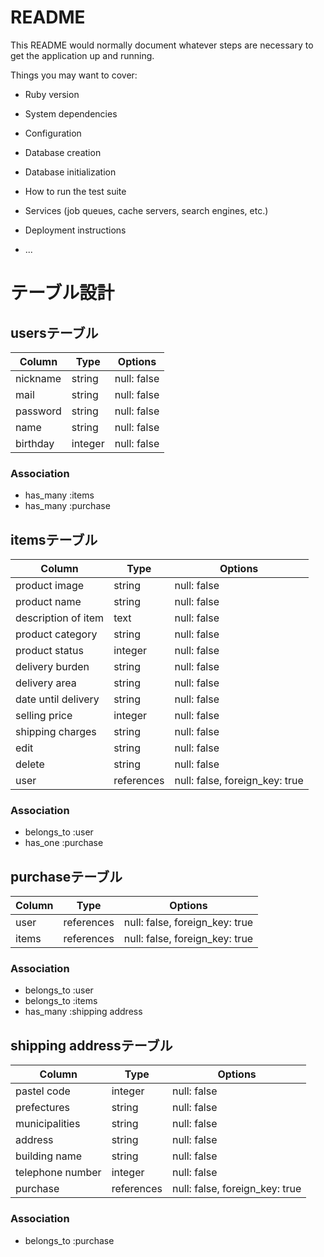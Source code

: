 # README

This README would normally document whatever steps are necessary to get the
application up and running.

Things you may want to cover:

* Ruby version

* System dependencies

* Configuration

* Database creation

* Database initialization

* How to run the test suite

* Services (job queues, cache servers, search engines, etc.)

* Deployment instructions

* ...

# テーブル設計

## usersテーブル

| Column   | Type     | Options     |
| -------- | -------- | ----------- |
| nickname | string   | null: false |
| mail     | string   | null: false |
| password | string   | null: false |
| name     | string   | null: false |
| birthday | integer  | null: false |

### Association

- has_many :items
- has_many :purchase

## itemsテーブル

| Column              | Type       | Options                        |
| ------------------- | ---------- | ------------------------------ |
| product image       | string     | null: false                    |
| product name        | string     | null: false                    |
| description of item | text       | null: false                    |
| product category    | string     | null: false                    |
| product status      | integer    | null: false                    |
| delivery burden     | string     | null: false                    |
| delivery area       | string     | null: false                    |
| date until delivery | string     | null: false                    |
| selling price       | integer    | null: false                    |
| shipping charges    | string     | null: false                    |
| edit                | string     | null: false                    |
| delete              | string     | null: false                    |
| user                | references | null: false, foreign_key: true |

### Association

- belongs_to :user
- has_one   :purchase

## purchaseテーブル

| Column | Type       | Options                        |
| ------ | ---------- | ------------------------------ |
| user   | references | null: false, foreign_key: true |
| items  | references | null: false, foreign_key: true |

### Association

- belongs_to :user
- belongs_to :items
- has_many   :shipping address

## shipping addressテーブル

| Column           | Type       | Options                        |
| ---------------- | ---------- | ------------------------------ |
| pastel code      | integer    | null: false                    |
| prefectures      | string     | null: false                    |
| municipalities   | string     | null: false                    |
| address          | string     | null: false                    |
| building name    | string     | null: false                    |
| telephone number | integer    | null: false                    |
| purchase         | references | null: false, foreign_key: true |

### Association

- belongs_to :purchase